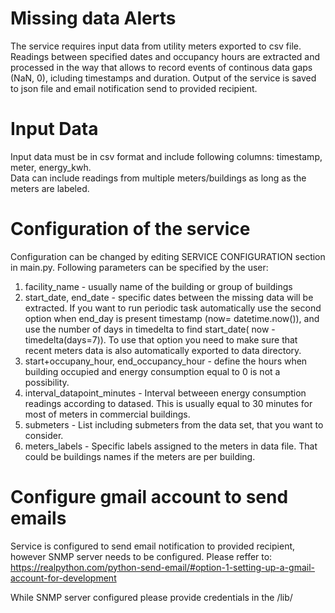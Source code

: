 
# Missing data Alerts

The service requires input data  from utility meters exported to csv file. Readings between specified dates and occupancy hours are extracted and processed in the way that allows to record events of continous data gaps (NaN, 0), icluding timestamps and duration. Output of the service is saved to json file and email notification send to provided recipient. 


# Input Data 

Input data must be in csv format and include following columns: timestamp, meter, energy_kwh. <br />
Data can include readings from multiple meters/buildings  as long as the meters are labeled. 

# Configuration of the service 

Configuration can be changed by editing SERVICE CONFIGURATION section in main.py. Following parameters can be specified by the user: 
1. facility_name - usually name of the building or group of buildings 
2. start_date, end_date - specific dates between the missing data will be extracted. If you want to run periodic task automatically use the second option when end_day is present timestamp (now= datetime.now()), and use the number of days in timedelta to find start_date( now - timedelta(days=7)). To use that option you need to make sure that recent meters data is also automatically exported to data directory. 
3. start+occupany_hour, end_occupancy_hour - define the hours when building occupied and energy consumption equal to 0 is not a possibility. 
4. interval_datapoint_minutes -  Interval betweeen energy consumption readings according to datased. This is usually equal to 30 minutes for most of meters in commercial buildings. 
5. submeters - List including submeters from the data set, that you want to consider. 
6. meters_labels - Specific labels assigned to the meters in data file. That could be buildings names if the meters are per building. 

# Configure gmail account to send emails

Service is configured to send email notification to provided recipient, however SNMP server needs to be configured. Please reffer to: 
https://realpython.com/python-send-email/#option-1-setting-up-a-gmail-account-for-development

While SNMP server configured please provide credentials in the /lib/ 
